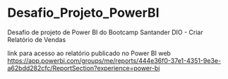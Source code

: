 # Desafio_Projeto_PowerBI
Desafio de projeto de Power BI do Bootcamp Santander DIO - Criar Relatório de Vendas

link para acesso ao relatório publicado no Power BI web
https://app.powerbi.com/groups/me/reports/444e36f0-37e1-4351-9e3e-a62bdd282cfc/ReportSection?experience=power-bi
